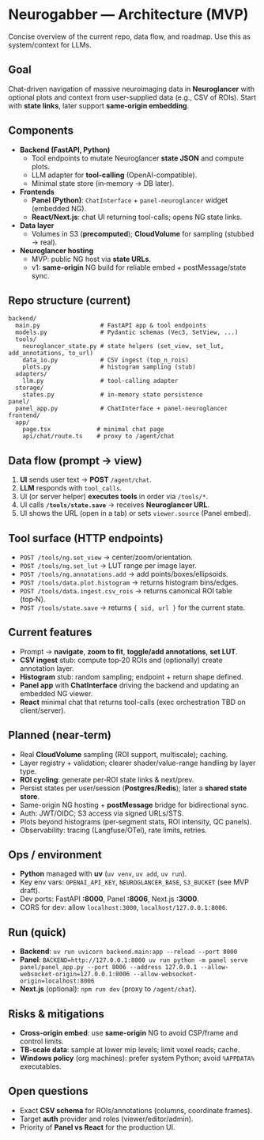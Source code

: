 # Neurogabber — Architecture (MVP)

Concise overview of the current repo, data flow, and roadmap. Use this as system/context for LLMs.

## Goal
Chat-driven navigation of massive neuroimaging data in **Neuroglancer** with optional plots and context from user-supplied data (e.g., CSV of ROIs). Start with **state links**, later support **same-origin embedding**.

## Components
- **Backend (FastAPI, Python)**
  - Tool endpoints to mutate Neuroglancer **state JSON** and compute plots.
  - LLM adapter for **tool-calling** (OpenAI-compatible).
  - Minimal state store (in‑memory → DB later).
- **Frontends**
  - **Panel (Python)**: `ChatInterface` + `panel-neuroglancer` widget (embedded NG).
  - **React/Next.js**: chat UI returning tool-calls; opens NG state links.
- **Data layer**
  - Volumes in S3 (**precomputed**); **CloudVolume** for sampling (stubbed → real).
- **Neuroglancer hosting**
  - MVP: public NG host via **state URLs**.
  - v1: **same-origin** NG build for reliable embed + postMessage/state sync.

## Repo structure (current)
```
backend/
  main.py                 # FastAPI app & tool endpoints
  models.py               # Pydantic schemas (Vec3, SetView, ...)
  tools/
    neuroglancer_state.py # state helpers (set_view, set_lut, add_annotations, to_url)
    data_io.py            # CSV ingest (top_n_rois)
    plots.py              # histogram sampling (stub)
  adapters/
    llm.py                # tool-calling adapter
  storage/
    states.py             # in-memory state persistence
panel/
  panel_app.py            # ChatInterface + panel-neuroglancer
frontend/
  app/
    page.tsx             # minimal chat page
    api/chat/route.ts    # proxy to /agent/chat
```

## Data flow (prompt → view)
1. **UI** sends user text → **POST** `/agent/chat`.
2. **LLM** responds with `tool_calls`.
3. UI (or server helper) **executes tools** in order via `/tools/*`.
4. UI calls **`/tools/state.save`** → receives **Neuroglancer URL**.
5. UI shows the URL (open in a tab) or sets `viewer.source` (Panel embed).

## Tool surface (HTTP endpoints)
- `POST /tools/ng.set_view` → center/zoom/orientation.
- `POST /tools/ng.set_lut` → LUT range per image layer.
- `POST /tools/ng.annotations.add` → add points/boxes/ellipsoids.
- `POST /tools/data.plot.histogram` → returns histogram bins/edges.
- `POST /tools/data.ingest.csv_rois` → returns canonical ROI table (top‑N).
- `POST /tools/state.save` → returns `{ sid, url }` for the current state.

## Current features
- Prompt → **navigate**, **zoom to fit**, **toggle/add annotations**, **set LUT**.
- **CSV ingest** stub: compute top‑20 ROIs and (optionally) create annotation layer.
- **Histogram** stub: random sampling; endpoint + return shape defined.
- **Panel app** with **ChatInterface** driving the backend and updating an embedded NG viewer.
- **React** minimal chat that returns tool-calls (exec orchestration TBD on client/server).

## Planned (near‑term)
- Real **CloudVolume** sampling (ROI support, multiscale); caching.
- Layer registry + validation; clearer shader/value-range handling by layer type.
- **ROI cycling**: generate per‑ROI state links & next/prev.
- Persist states per user/session (**Postgres/Redis**); later a **shared state store**.
- Same-origin NG hosting + **postMessage** bridge for bidirectional sync.
- Auth: JWT/OIDC; S3 access via signed URLs/STS.
- Plots beyond histograms (per‑segment stats, ROI intensity, QC panels).
- Observability: tracing (Langfuse/OTel), rate limits, retries.

## Ops / environment
- **Python** managed with **uv** (`uv venv`, `uv add`, `uv run`).
- Key env vars: `OPENAI_API_KEY`, `NEUROGLANCER_BASE`, `S3_BUCKET` (see MVP draft).
- Dev ports: FastAPI **:8000**, Panel **:8006**, Next.js **:3000**.
- CORS for dev: allow `localhost:3000`, `localhost/127.0.0.1:8006`.

## Run (quick)
- **Backend**: `uv run uvicorn backend.main:app --reload --port 8000`
- **Panel**: `BACKEND=http://127.0.0.1:8000 uv run python -m panel serve panel/panel_app.py --port 8006 --address 127.0.0.1 --allow-websocket-origin=127.0.0.1:8006 --allow-websocket-origin=localhost:8006`
- **Next.js** (optional): `npm run dev` (proxy to `/agent/chat`).

## Risks & mitigations
- **Cross-origin embed**: use **same-origin** NG to avoid CSP/frame and control limits.
- **TB-scale data**: sample at lower mip levels; limit voxel reads; cache.
- **Windows policy** (org machines): prefer system Python; avoid `%APPDATA%` executables.

## Open questions
- Exact **CSV schema** for ROIs/annotations (columns, coordinate frames).
- Target **auth** provider and roles (viewer/editor/admin).
- Priority of **Panel vs React** for the production UI.

